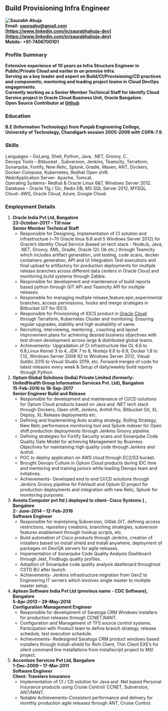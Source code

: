 ## Build Provisioning Infra Engineer
__![Saurabh Ahuja](https://github.com/SaurabhAhuja-Dev/SaurabhAhuja-Dev.github.io/blob/master/SaurabhAhuja.jpg)__  
__Email- sauraahu@gmail.com   
[https://www.linkedin.com/in/saurabhahuja-dev](https://www.linkedin.com/in/saurabhahuja-dev)  
Mobile- +91-7406700101__

### Profile Summary


__Extensive experience of 10 years as Infra Structure Engineer in Public/Private Cloud and earlier in on premise infra.__  
__Serving as a key leader and expert on Build/CI/Provisioning/CD practices and components; mentoring and leading project teams in Cloud DevOps engagements.__  
__Currently working as a Senior Member Technical Staff for Identify Cloud Service  project in Oracle Cloud Business Unit, Oracle Bangalore.__  
__Open Source Contributor at [Github](https://github.com/saurabhahuja-dev)__

### Education
__B.E (Information Technology) from Punjab Engineering College, University of Technology, Chandigarh session 2005-2009 with CGPA-7.9.__  

### Skills
Languages – GoLang, Shell, Python, Java, .NET, Groovy, C.  
Devops Tools – Bitbucket , Subversion, Jenkins, Teamcity, Terraform, Sonarqube, Fortify, New Relic, Splunk, Gradle, Maven, ANT, Dockers, Docker-Compose, Kubernetes, Redhat Open shift.  
Web/Application Server- Apache, Tomcat.  
Operating Systems- Redhat & Oracle Linux 6&7, Windows Server 2012.  
Database - Oracle 11g / 12c, Redis DB, MS SQL Server 2012, MYSQL.  
Cloud- AWS, Oracle Cloud, Azure, Google Cloud.  

### Employment Details

1. __Oracle India Pvt Ltd, Bangalore  
23-October-2017 – Till now  
Senior Member Technical Staff__  
   * Responsible for Designing, Implementation of CI solution and infrastructure (~70 Oracle linux 6.8 and 5 Windows Server 2012) for Oracle’s Identity Cloud Service (based on tech stack - NodeJs, Java, .NET, Groovy, XML, Gradle, Oracle 12c Db etc.) through Teamcity which includes artifact generation, unit testing, code scans,  docker containers generation, API and UI Integration Test executions and final upload to artifactory for production deployments for multiple release branches across different data centers in Oracle Cloud and monitoring build systems through Zabbix.  
   * Responsible for development and maintenance of build reports based  python through GIT API and Teamcity API for multiple releases.  
   * Responsible for managing multiple release,feature,epic,experimental branches, access permissions, hooks and merge strategies in Bitbucket GIT for IDCS. 
   * Responsible for Provisioning of IDCS product in [Oracle Cloud](https://www.oracle.com/in/cloud/sign-in.html) through Terraform, Kubernetes Cluster and monitoring. Ensuring regular upgrades, stability and high availability of same.  
   * Recruiting, interviewing, mentoring , coaching and layout improvement plans for achieving desired business objectives with test driven development across large  & distributed global teams.  
   * Achievements- Upgradation of CI infrastructure like OL 6.6 to 6.8,Linux Kernel 3 to 4,  JDK 7 to 8, Nodejs 6.6 to 6.9, Docker 1.8 to 1.12, Windows Server 2008 R2 to Windows Server 2012, Visual Sutdio 2015 to Visual Studio 2019,  etc. Forward merges of code for latest releases every week & Setup of daily/weekly build reports through Python.   
2. __Optum Global Solutions (India) Private Limited (formerly- UnitedHealth Group Information Services Pvt. Ltd), Bangalore  
15-Feb-2016 to 18-Sep-2017  
Senior Engineer Build and Release__  
   * Responsible for development and maintenance of CI/CD solutions for Optum Cloud products based on Java and .NET tech stack through Dockers, Open shift, Jenkins, Anthill Pro, Bitbucket Git, XL Deploy, XL Release deployments etc. 
   * Defining and Implementing Auto scaling strategy, Rolling Strategy, New Relic performance monitoring tool and Splunk indexer for Open shift production deployments through Jenkins Groovy pipeline.
   * Defining strategies for Fortify Security scans and Sonarqube Code Quality Gate Model for achieving Management by Business Objectives for maintaining high quality code through Jenkins and Anthill.
   * POC to deploy application on AWS cloud through EC2/S3 bucket.
   * Brought Devops Culture in Optum Cloud products during IDC time and mentoring and training juniors while leading Devops team and initiatives.
   * Achievements- Developed end to end CI/CD solutions through Jenkins Groovy pipeline for FileVault and Optum ID project for production deployments  and integration with new Relic, Splunk for monitoring purposes.
3. __Avesta Computer pvt ltd [ deployed to client- Cisco Systems ] , Bangalore  
2- June-2014 – 12-Feb-2016  
Software Engineer__  
    * Responsible for maintaining  Subversion, Gitlab GIT, defining access restrictions, repository creations, branching strategies, subversion features enablement through hookup scripts, etc.
    * Build automation of Cisco products through Jenkins, creation of installers based on install shield and install anywhere, deployment of packages on Dev/QA servers for agile releases.
    * Impementation of Sonarqube Code Quality Analysis Dashboard through Jest, Findbugs quality profiles.
    * Adoption of Sonarqube code quality analysis dashboard throughout CSTG BU after launch.
    * Achievements- Jenkins infrastructure migration from Gen2 to Engineering IT servers which involves single master to multiple master setup.
4. __Aptean Software India Pvt Ltd (previous name - CDC Software), Bangalore  
5-Apr-2013 – 29-May-2014  
Configuration Management Engineer__  
    * Responsible for development of Saratoga CRM Windows installers for production releases through CCNET,NANT.  
    * Configuration and Management of TFS source control systems. Participation with Product team to define branch strategy, release schedule, test execution schedule.  
    * Achievements- Redesigned Saratoga CRM product windows based installers through Install-shield for Rich Client, Thin Client EXE’s for silent command line installations from installscript project to MSI project. 
5. __Accenture Services Pvt Ltd, Bangalore  
1-Dec-2009 – 17-Mar-2011  
Software Engineer  
Client:  Travelers Insurance__  
    * Implementation of CI / CD solution for Java and .Net based Personal Insurance products using Cruise Control/ CCNET, Subversion, ANT/NANT.  
    * Notable Achievements-Consistent performance and delivery for monthly production agile releases through ANT, Cruise Control.  
